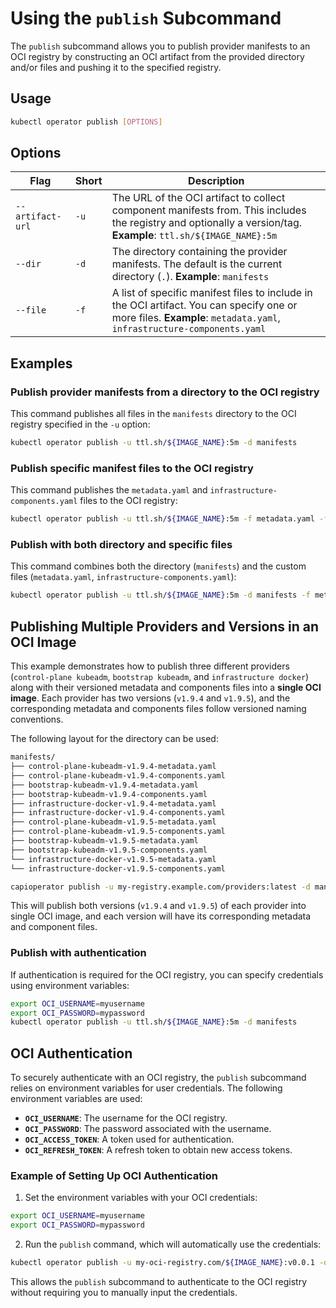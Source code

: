 # Using the `publish` Subcommand

The `publish` subcommand allows you to publish provider manifests to an OCI registry by constructing an OCI artifact from the provided directory and/or files and pushing it to the specified registry.

## Usage

```bash
kubectl operator publish [OPTIONS]
```

## Options

| Flag             | Short  | Description                                                                                       |
|------------------|--------|---------------------------------------------------------------------------------------------------|
| `--artifact-url` | `-u`   | The URL of the OCI artifact to collect component manifests from. This includes the registry and optionally a version/tag. **Example**: `ttl.sh/${IMAGE_NAME}:5m` |
| `--dir`          | `-d`   | The directory containing the provider manifests. The default is the current directory (`.`). **Example**: `manifests` |
| `--file`         | `-f`   | A list of specific manifest files to include in the OCI artifact. You can specify one or more files. **Example**: `metadata.yaml`, `infrastructure-components.yaml` |

## Examples

### Publish provider manifests from a directory to the OCI registry
This command publishes all files in the `manifests` directory to the OCI registry specified in the `-u` option:
```bash
kubectl operator publish -u ttl.sh/${IMAGE_NAME}:5m -d manifests
```

### Publish specific manifest files to the OCI registry
This command publishes the `metadata.yaml` and `infrastructure-components.yaml` files to the OCI registry:
```bash
kubectl operator publish -u ttl.sh/${IMAGE_NAME}:5m -f metadata.yaml -f infrastructure-components.yaml
```

### Publish with both directory and specific files
This command combines both the directory (`manifests`) and the custom files (`metadata.yaml`, `infrastructure-components.yaml`):
```bash
kubectl operator publish -u ttl.sh/${IMAGE_NAME}:5m -d manifests -f metadata.yaml -f infrastructure-components.yaml
```

## Publishing Multiple Providers and Versions in an OCI Image

This example demonstrates how to publish three different providers (`control-plane kubeadm`, `bootstrap kubeadm`, and `infrastructure docker`) along with their versioned metadata and components files into a **single OCI image**. Each provider has two versions (`v1.9.4` and `v1.9.5`), and the corresponding metadata and components files follow versioned naming conventions.

The following layout for the directory can be used:

```bash
manifests/
├── control-plane-kubeadm-v1.9.4-metadata.yaml
├── control-plane-kubeadm-v1.9.4-components.yaml
├── bootstrap-kubeadm-v1.9.4-metadata.yaml
├── bootstrap-kubeadm-v1.9.4-components.yaml
├── infrastructure-docker-v1.9.4-metadata.yaml
├── infrastructure-docker-v1.9.4-components.yaml
├── control-plane-kubeadm-v1.9.5-metadata.yaml
├── control-plane-kubeadm-v1.9.5-components.yaml
├── bootstrap-kubeadm-v1.9.5-metadata.yaml
├── bootstrap-kubeadm-v1.9.5-components.yaml
└── infrastructure-docker-v1.9.5-metadata.yaml
└── infrastructure-docker-v1.9.5-components.yaml
```

```bash
capioperator publish -u my-registry.example.com/providers:latest -d manifests \
```

This will publish both versions (`v1.9.4` and `v1.9.5`) of each provider into single OCI image, and each version will have its corresponding metadata and component files.

### Publish with authentication
If authentication is required for the OCI registry, you can specify credentials using environment variables:
```bash
export OCI_USERNAME=myusername
export OCI_PASSWORD=mypassword
kubectl operator publish -u ttl.sh/${IMAGE_NAME}:5m -d manifests
```

## OCI Authentication

To securely authenticate with an OCI registry, the `publish` subcommand relies on environment variables for user credentials. The following environment variables are used:

- **`OCI_USERNAME`**: The username for the OCI registry.
- **`OCI_PASSWORD`**: The password associated with the username.
- **`OCI_ACCESS_TOKEN`**: A token used for authentication.
- **`OCI_REFRESH_TOKEN`**: A refresh token to obtain new access tokens.

### Example of Setting Up OCI Authentication

1. Set the environment variables with your OCI credentials:

```bash
export OCI_USERNAME=myusername
export OCI_PASSWORD=mypassword
```

2. Run the `publish` command, which will automatically use the credentials:

```bash
kubectl operator publish -u my-oci-registry.com/${IMAGE_NAME}:v0.0.1 -d manifests
```

This allows the `publish` subcommand to authenticate to the OCI registry without requiring you to manually input the credentials.